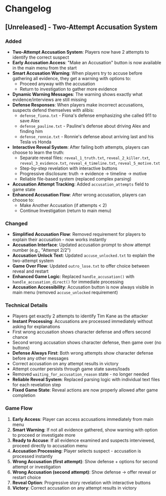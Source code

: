 # Changelog

## [Unreleased] - Two-Attempt Accusation System

### Added
- **Two-Attempt Accusation System**: Players now have 2 attempts to identify the correct suspect
- **Early Accusation Access**: "Make an Accusation" button is now available in the main menu from the start
- **Smart Accusation Warning**: When players try to accuse before gathering all evidence, they get a warning with options to:
  - Proceed anyway with the accusation
  - Return to investigation to gather more evidence
- **Dynamic Warning Messages**: The warning shows exactly what evidence/interviews are still missing
- **Defense Responses**: When players make incorrect accusations, suspects defend themselves with alibis:
  - `defense_fiona.txt` - Fiona's defense emphasizing she called 911 to save Alex
  - `defense_pauline.txt` - Pauline's defense about driving Alex and finding him
  - `defense_ronnie.txt` - Ronnie's defense about arriving last and his Tesla vs Honda
- **Interactive Reveal System**: After failing both attempts, players can choose to learn the truth:
  - Separate reveal files: `reveal_1_truth.txt`, `reveal_2_killer.txt`, `reveal_3_evidence.txt`, `reveal_4_timeline.txt`, `reveal_5_motive.txt`
  - Step-by-step revelation with interactive buttons
  - Progressive disclosure: truth → evidence → timeline → motive
  - Reliable file-based system (replaced complex parsing)
- **Accusation Attempt Tracking**: Added `accusation_attempts` field to game state
- **Enhanced Accusation Flow**: After wrong accusation, players can choose to:
  - Make Another Accusation (if attempts < 2)
  - Continue Investigation (return to main menu)

### Changed
- **Simplified Accusation Flow**: Removed requirement for players to explain their accusation - now works instantly
- **Accusation Interface**: Updated accusation prompt to show attempt number (e.g., "Attempt 2/2")
- **Accusation Unlock Text**: Updated `accuse_unlocked.txt` to explain the two-attempt system
- **Game Over Flow**: Updated `outro_lose.txt` to offer choice between reveal and restart
- **Enhanced Game Logic**: Replaced `handle_accusation()` with `handle_accusation_direct()` for immediate processing
- **Accusation Accessibility**: Accusation button is now always visible in main menu (removed `accuse_unlocked` requirement)

### Technical Details
- Players get exactly 2 attempts to identify Tim Kane as the attacker
- **Instant Processing**: Accusations are processed immediately without asking for explanations
- First wrong accusation shows character defense and offers second chance
- Second wrong accusation shows character defense, then game over (no buttons)
- **Defense Always First**: Both wrong attempts show character defense before any other messages
- Correct accusation on any attempt results in victory
- Attempt counter persists through game state saves/loads
- Removed `waiting_for_accusation_reason` state - no longer needed
- **Reliable Reveal System**: Replaced parsing logic with individual text files for each revelation step
- **Fixed Game State**: Reveal actions are now properly allowed after game completion

### Game Flow
1. **Early Access**: Player can access accusations immediately from main menu
2. **Smart Warning**: If not all evidence gathered, show warning with option to proceed or investigate more
3. **Ready to Accuse**: If all evidence examined and suspects interviewed, proceed directly to accusation menu
4. **Accusation Processing**: Player selects suspect - accusation is processed instantly
5. **Wrong Accusation (first attempt)**: Show defense + options for second attempt or investigation
6. **Wrong Accusation (second attempt)**: Show defense → offer reveal or restart choice
7. **Reveal Option**: Progressive story revelation with interactive buttons
8. **Victory**: Correct accusation on any attempt results in victory